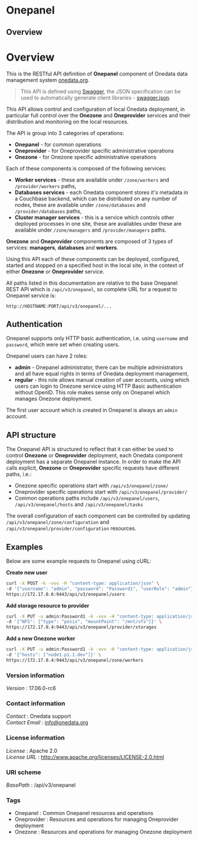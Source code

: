 # Onepanel


<a name="overview"></a>
## Overview
# Overview

This is the RESTful API definition of **Onepanel** component of Onedata data
management system [onedata.org](http://www.onedata.org).

> This API is defined using [Swagger](http://swagger.io/), the JSON
specification can be used to automatically generate client libraries -
  [swagger.json](../../../swagger/onepanel/swagger.json).

This API allows control and configuration of local Onedata deployment, in
particular full control over the **Onezone** and **Oneprovider** services and
their distribution and monitoring on the local resources.

The API is group into 3 categories of operations:
  * **Onepanel** - for common operations
  * **Oneprovider** - for Oneprovider specific administrative operations
  * **Onezone** - for Onezone specific administrative operations

Each of these components is composed of the following services:
  * **Worker services** - these are available under `/zone/workers` and
    `/provider/workers` paths,
  * **Databases services** - each Onedata component stores it's metadata in a
    Couchbase backend, which can be distributed on any number of nodes, these
    are available under `/zone/databases` and `/provider/databases` paths,
  * **Cluster manager services** - this is a service which controls other
    deployed processes in one site, these are availables under these are
    available under `/zone/managers` and `/provider/managers` paths.

**Onezone** and **Oneprovider** components are composed of 3 types of
services: **managers**, **databases** and **workers**.

Using this API each of these components can be deployed, configured,
started and stopped on a specified host in the local site, in the context
of either **Onezone** or **Oneprovider** service.

All paths listed in this documentation are relative to the base Onepanel
REST API which is `/api/v3/onepanel`, so complete URL for a request to
Onepanel service is:

```
http://HOSTNAME:PORT/api/v3/onepanel/...
```

## Authentication

Onepanel supports only HTTP basic authentication, i.e. using `username` and
`password`, which were set when creating users.

Onepanel users can have 2 roles:
  * **admin** - Onepanel administrator, there can be multiple administrators
    and all have equal rights in terms of Onedata deployment management,
  * **regular** - this role allows manual creation of user accounts, using
    which users can login to Onezone service using HTTP Basic authentication
    without OpenID. This role makes sense only on Onepanel which manages
    Onezone deployment.

The first user account which is created in Onepanel is always an `admin`
account.

## API structure

The Onepanel API is structured to reflect that it can either be used to
control **Onezone** or **Oneprovider** deployment, each Onedata component
deployment has a separate Onepanel instance. In order to make the API calls
explicit, **Onezone** or **Oneprovider** specific requests have different
paths, i.e.:
  * Onezone specific operations start with `/api/v3/onepanel/zone/`
  * Oneprovider specific operations start with `/api/v3/onepanel/provider/`
  * Common operations paths include `/api/v3/onepanel/users`,
    `/api/v3/onepanel/hosts` and `/api/v3/onepanel/tasks`

The overall configuration of each component can be controlled by updating
`/api/v3/onepanel/zone/configuration` and
`/api/v3/onepanel/provider/configuration` resources.

## Examples

Below are some example requests to Onepanel using cURL:

**Create new user**
```bash
curl -X POST -k -vvv -H "content-type: application/json" \
-d '{"username": "admin", "password": "Password1", "userRole": "admin"}' \
https://172.17.0.6:9443/api/v3/onepanel/users
```

**Add storage resource to provider**
```bash
curl -X PUT -u admin:Password1 -k -vvv -H "content-type: application/json" \
-d '{"NFS": {"type": "posix", "mountPoint": "/mnt/vfs"}}' \
https://172.17.0.4:9443/api/v3/onepanel/provider/storages
```

**Add a new Onezone worker**
```bash
curl -X PUT -u admin:Password1 -k -vvv -H "content-type: application/json" \
-d '{"hosts": ["node1.p1.1.dev"]}' \
https://172.17.0.4:9443/api/v3/onepanel/zone/workers
```


### Version information
*Version* : 17.06.0-rc6


### Contact information
*Contact* : Onedata support  
*Contact Email* : info@onedata.org


### License information
*License* : Apache 2.0  
*License URL* : http://www.apache.org/licenses/LICENSE-2.0.html


### URI scheme
*BasePath* : /api/v3/onepanel


### Tags

* Onepanel : Common Onepanel resources and operations
* Oneprovider : Resources and operations for managing Oneprovider deployment
* Onezone : Resources and operations for managing Onezone deployment



